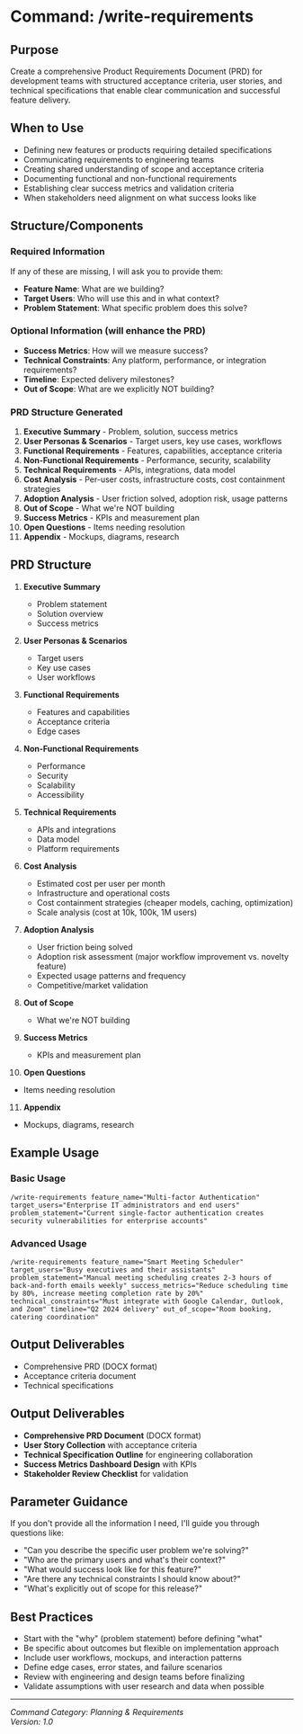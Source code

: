 # Command: /write-requirements

## Purpose
Create a comprehensive Product Requirements Document (PRD) for development teams with structured acceptance criteria, user stories, and technical specifications that enable clear communication and successful feature delivery.

## When to Use
- Defining new features or products requiring detailed specifications
- Communicating requirements to engineering teams
- Creating shared understanding of scope and acceptance criteria
- Documenting functional and non-functional requirements
- Establishing clear success metrics and validation criteria
- When stakeholders need alignment on what success looks like

## Structure/Components

### Required Information
If any of these are missing, I will ask you to provide them:
- **Feature Name**: What are we building?
- **Target Users**: Who will use this and in what context?
- **Problem Statement**: What specific problem does this solve?

### Optional Information (will enhance the PRD)
- **Success Metrics**: How will we measure success?
- **Technical Constraints**: Any platform, performance, or integration requirements?
- **Timeline**: Expected delivery milestones?
- **Out of Scope**: What are we explicitly NOT building?

### PRD Structure Generated
1. **Executive Summary** - Problem, solution, success metrics
2. **User Personas & Scenarios** - Target users, key use cases, workflows
3. **Functional Requirements** - Features, capabilities, acceptance criteria
4. **Non-Functional Requirements** - Performance, security, scalability
5. **Technical Requirements** - APIs, integrations, data model
6. **Cost Analysis** - Per-user costs, infrastructure costs, cost containment strategies
7. **Adoption Analysis** - User friction solved, adoption risk, usage patterns
8. **Out of Scope** - What we're NOT building
9. **Success Metrics** - KPIs and measurement plan
10. **Open Questions** - Items needing resolution
11. **Appendix** - Mockups, diagrams, research

## PRD Structure
1. **Executive Summary**
   - Problem statement
   - Solution overview
   - Success metrics

2. **User Personas & Scenarios**
   - Target users
   - Key use cases
   - User workflows

3. **Functional Requirements**
   - Features and capabilities
   - Acceptance criteria
   - Edge cases

4. **Non-Functional Requirements**
   - Performance
   - Security
   - Scalability
   - Accessibility

5. **Technical Requirements**
   - APIs and integrations
   - Data model
   - Platform requirements

6. **Cost Analysis**
   - Estimated cost per user per month
   - Infrastructure and operational costs
   - Cost containment strategies (cheaper models, caching, optimization)
   - Scale analysis (cost at 10k, 100k, 1M users)

7. **Adoption Analysis**
   - User friction being solved
   - Adoption risk assessment (major workflow improvement vs. novelty feature)
   - Expected usage patterns and frequency
   - Competitive/market validation

8. **Out of Scope**
   - What we're NOT building

9. **Success Metrics**
   - KPIs and measurement plan

10. **Open Questions**
   - Items needing resolution

11. **Appendix**
   - Mockups, diagrams, research

## Example Usage

### Basic Usage
```
/write-requirements feature_name="Multi-factor Authentication" target_users="Enterprise IT administrators and end users" problem_statement="Current single-factor authentication creates security vulnerabilities for enterprise accounts"
```

### Advanced Usage
```
/write-requirements feature_name="Smart Meeting Scheduler" target_users="Busy executives and their assistants" problem_statement="Manual meeting scheduling creates 2-3 hours of back-and-forth emails weekly" success_metrics="Reduce scheduling time by 80%, increase meeting completion rate by 20%" technical_constraints="Must integrate with Google Calendar, Outlook, and Zoom" timeline="Q2 2024 delivery" out_of_scope="Room booking, catering coordination"
```


## Output Deliverables
- Comprehensive PRD (DOCX format)
- Acceptance criteria document
- Technical specifications

## Output Deliverables
- **Comprehensive PRD Document** (DOCX format)
- **User Story Collection** with acceptance criteria
- **Technical Specification Outline** for engineering collaboration
- **Success Metrics Dashboard Design** with KPIs
- **Stakeholder Review Checklist** for validation

## Parameter Guidance
If you don't provide all the information I need, I'll guide you through questions like:
- "Can you describe the specific user problem we're solving?"
- "Who are the primary users and what's their context?"
- "What would success look like for this feature?"
- "Are there any technical constraints I should know about?"
- "What's explicitly out of scope for this release?"

## Best Practices
- Start with the "why" (problem statement) before defining "what"
- Be specific about outcomes but flexible on implementation approach
- Include user workflows, mockups, and interaction patterns
- Define edge cases, error states, and failure scenarios
- Review with engineering and design teams before finalizing
- Validate assumptions with user research and data when possible

---
*Command Category: Planning & Requirements*  
*Version: 1.0*
